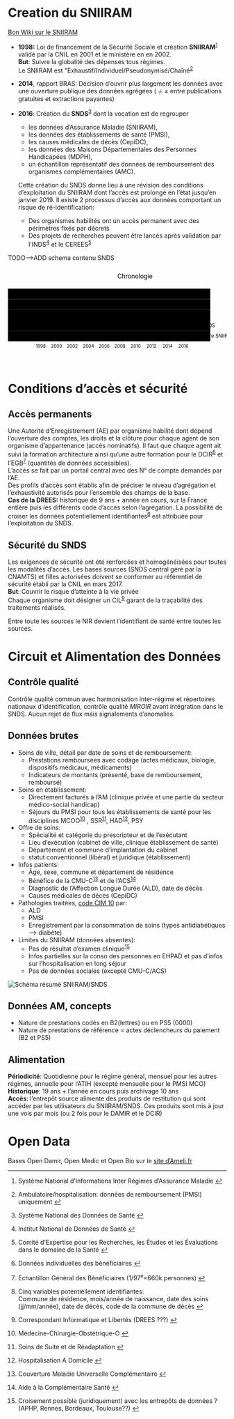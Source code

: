 <!DOCTYPE html>
<html>

<head>
  <meta charset="utf-8">
  <meta name="viewport" content="width=device-width, initial-scale=1.0">
  <title>SNIIRAM SNDS</title>
  <link rel="stylesheet" href="https://stackedit.io/style.css" />
</head>

<body class="stackedit">
  <div class="stackedit__html"><h1 id="creation-du-sniiram">Creation du SNIIRAM</h1>
<p><a href="http://open-data-assurance-maladie.ameli.fr/wiki-sniiram/index.php/">Bon Wiki sur le SNIIRAM</a></p>
<ul>
<li>
<p><strong>1998:</strong> Loi de financement de la Sécurité Sociale et création <strong>SNIIRAM</strong><sup class="footnote-ref"><a href="#fn1" id="fnref1">1</a></sup> validé par la CNIL en 2001 et le ministère en en 2002.<br>
<strong>But</strong>: Suivre la globalité des dépenses tous régimes.<br>
Le SNIIRAM est "Exhaustif/Individuel/Pseudonymisé/Chaîné<sup class="footnote-ref"><a href="#fn2" id="fnref2">2</a></sup></p>
</li>
<li>
<p><strong>2014</strong>, rapport BRAS: Décision d’ouvrir plus largement les données avec une ouverture publique des données agrégées (<span class="katex--inline"><span class="katex"><span class="katex-mathml"><math><semantics><mrow><mo>≠</mo></mrow><annotation encoding="application/x-tex">\neq</annotation></semantics></math></span><span class="katex-html" aria-hidden="true"><span class="base"><span class="strut" style="height: 0.931em; vertical-align: -0.215em;"></span><span class="mrel">≠</span></span></span></span></span> entre publications gratuites et extractions payantes)</p>
</li>
<li>
<p><strong>2016</strong>: Création du <strong>SNDS</strong><sup class="footnote-ref"><a href="#fn3" id="fnref3">3</a></sup> dont la vocation est de regrouper</p>
<ul>
<li>les données d’Assurance Maladie (SNIIRAM),</li>
<li>les données des établissements de santé (PMSI),</li>
<li>les causes médicales de décès (CepiDC),</li>
<li>les données des Maisons Départementales des Personnes Handicapées (MDPH),</li>
<li>un échantillon représentatif des données de remboursement des organismes complémentaires (AMC).</li>
</ul>
<p>Cette création du SNDS donne lieu à une révision des conditions d’exploitation du SNIIRAM dont l’accès est prolongé en l’état jusqu’en janvier 2019. Il existe 2 processus d’accès aux données comportant un risque de ré-identification:</p>
<ul>
<li>Des organismes habilités ont un  accès permanent avec des périmètres fixés par décrets</li>
<li>Des projets de recherches peuvent être lancés après validation par l’INDS<sup class="footnote-ref"><a href="#fn4" id="fnref4">4</a></sup> et le CEREES<sup class="footnote-ref"><a href="#fn5" id="fnref5">5</a></sup></li>
</ul>
</li>
</ul>
<p>TODO–&gt;ADD schema contenu SNDS</p>
<div class="mermaid"><svg xmlns="http://www.w3.org/2000/svg" id="mermaid-svg-xJMzlbCOEpx381zW" height="100%" viewBox="0 0 500 220"><g></g><g class="grid" transform="translate(75, 170)"><g class="tick" style="opacity: 1;" transform="translate(0,0)"><line y2="-135" x2="0"></line><text dy="1em" style="text-anchor: middle;" y="3" x="0" fill="#000" stroke="none" font-size="10">1998</text></g><g class="tick" style="opacity: 1;" transform="translate(36,0)"><line y2="-135" x2="0"></line><text dy="1em" style="text-anchor: middle;" y="3" x="0" fill="#000" stroke="none" font-size="10">2000</text></g><g class="tick" style="opacity: 1;" transform="translate(72,0)"><line y2="-135" x2="0"></line><text dy="1em" style="text-anchor: middle;" y="3" x="0" fill="#000" stroke="none" font-size="10">2002</text></g><g class="tick" style="opacity: 1;" transform="translate(109,0)"><line y2="-135" x2="0"></line><text dy="1em" style="text-anchor: middle;" y="3" x="0" fill="#000" stroke="none" font-size="10">2004</text></g><g class="tick" style="opacity: 1;" transform="translate(145,0)"><line y2="-135" x2="0"></line><text dy="1em" style="text-anchor: middle;" y="3" x="0" fill="#000" stroke="none" font-size="10">2006</text></g><g class="tick" style="opacity: 1;" transform="translate(181,0)"><line y2="-135" x2="0"></line><text dy="1em" style="text-anchor: middle;" y="3" x="0" fill="#000" stroke="none" font-size="10">2008</text></g><g class="tick" style="opacity: 1;" transform="translate(217,0)"><line y2="-135" x2="0"></line><text dy="1em" style="text-anchor: middle;" y="3" x="0" fill="#000" stroke="none" font-size="10">2010</text></g><g class="tick" style="opacity: 1;" transform="translate(253,0)"><line y2="-135" x2="0"></line><text dy="1em" style="text-anchor: middle;" y="3" x="0" fill="#000" stroke="none" font-size="10">2012</text></g><g class="tick" style="opacity: 1;" transform="translate(290,0)"><line y2="-135" x2="0"></line><text dy="1em" style="text-anchor: middle;" y="3" x="0" fill="#000" stroke="none" font-size="10">2014</text></g><g class="tick" style="opacity: 1;" transform="translate(326,0)"><line y2="-135" x2="0"></line><text dy="1em" style="text-anchor: middle;" y="3" x="0" fill="#000" stroke="none" font-size="10">2016</text></g><path class="domain" d="M0,0V0H350V0"></path></g><g><rect x="0" y="48" width="462.5" height="24" class="section section0"></rect><rect x="0" y="72" width="462.5" height="24" class="section section0"></rect><rect x="0" y="96" width="462.5" height="24" class="section section0"></rect><rect x="0" y="120" width="462.5" height="24" class="section section0"></rect><rect x="0" y="144" width="462.5" height="24" class="section section0"></rect></g><g><rect rx="3" ry="3" x="75" y="50" width="18" height="20" class="task  task0"></rect><rect rx="3" ry="3" x="202" y="74" width="18" height="20" class="task  task0"></rect><rect rx="3" ry="3" x="220" y="98" width="18" height="20" class="task  task0"></rect><rect rx="3" ry="3" x="401" y="122" width="18" height="20" class="task  task0"></rect><rect rx="3" ry="3" x="424" y="146" width="1" height="20" class="task  task0"></rect><text font-size="11" x="98" y="63.5" text-height="20" class="taskTextOutsideRight taskTextOutside0 ">Création SNIIRAM	</text><text font-size="11" x="225" y="87.5" text-height="20" class="taskTextOutsideRight taskTextOutside0 ">EGB (1/97)	</text><text font-size="11" x="243" y="111.5" text-height="20" class="taskTextOutsideRight taskTextOutside0 ">1er chainage PMSI	</text><text font-size="11" x="396" y="135.5" text-height="20" class="taskTextOutsideLeft taskTextOutside0 ">Création SNDS	</text><text font-size="11" x="419" y="159.5" text-height="20" class="taskTextOutsideLeft taskTextOutside0 ">Ouverture SNIIRAM/SNDS</text></g><g><text x="10" y="110" class="sectionTitle sectionTitle0">Evènements</text></g><g class="today"><line x1="449" x2="449" y1="25" y2="195" class="today"></line></g><text x="250" y="25" class="titleText">Chronologie</text></svg></div>
<h1 id="conditions-daccès-et-sécurité">Conditions d’accès et sécurité</h1>
<h2 id="accès-permanents">Accès permanents</h2>
<p>Une Autorité d’Enregistrement (AE) par organisme habilité dont dépend l’ouverture des comptes, les droits et la clôture pour chaque agent de son organisme d’appartenance (accès nominatifs). Il faut que chaque agent ait suivi la formation architecture ainsi qu’une autre formation pour le DCIR<sup class="footnote-ref"><a href="#fn6" id="fnref6">6</a></sup> et l’EGB<sup class="footnote-ref"><a href="#fn7" id="fnref7">7</a></sup> (quantités de données accessibles).<br>
L’accès se fait par  un portail central avec des N° de compte demandés par l’AE.<br>
Des profils d’accès sont établis afin de préciser le niveau d’agrégation et l’exhaustivité autorisés pour l’ensemble des champs de la base.<br>
<strong>Cas de la DREES:</strong> historique de 9 ans + année en cours, sur la France entière puis les différents code d’accès selon l’agrégation. La possibilité de croiser les données potentiellement identifiantes<sup class="footnote-ref"><a href="#fn8" id="fnref8">8</a></sup> est attribuée pour l’exploitation du SNDS.</p>
<h2 id="sécurité-du-snds">Sécurité du SNDS</h2>
<p>Les exigences de sécurité ont été renforcées et homogénéisées pour toutes les modalités d’accès. Les bases sources (SNDS central géré par la CNAMTS) et filles autorisées doivent se conformer au référentiel de sécurité établi par la CNIL en mars 2017.<br>
<strong>But</strong>: Couvrir le risque d’atteinte à la vie privée<br>
Chaque organisme doit désigner un CIL<sup class="footnote-ref"><a href="#fn9" id="fnref9">9</a></sup> garant de la traçabilité des traitements réalisés.</p>
<p>Entre toute les sources le NIR devient l’identifiant de santé entre toutes les sources.</p>
<h1 id="circuit-et-alimentation-des-données">Circuit et Alimentation des Données</h1>
<h2 id="contrôle-qualité">Contrôle qualité</h2>
<p>Contrôle qualité commun avec harmonisation inter-régime et répertoires nationaux d’identification, contrôle qualité <em>MIROIR</em> avant intégration dans le SNDS. Aucun rejet de flux mais signalements d’anomalies.</p>
<h2 id="données-brutes">Données brutes</h2>
<ul>
<li>Soins de ville, détail par date de soins et de remboursement:
<ul>
<li>Prestations remboursées avec codage (actes médicaux, biologie, dispositifs médicaux, médicaments)</li>
<li>Indicateurs de montants (présenté, base de remboursement, remboursé)</li>
</ul>
</li>
<li>Soins en établissement:
<ul>
<li>Directement facturés à l’AM (clinique privée et une partie du secteur médico-social handicap)</li>
<li>Séjours du PMSI pour tous les établissements de santé pour les disciplines MCOO<sup class="footnote-ref"><a href="#fn10" id="fnref10">10</a></sup> , SSR<sup class="footnote-ref"><a href="#fn11" id="fnref11">11</a></sup>, HAD<sup class="footnote-ref"><a href="#fn12" id="fnref12">12</a></sup>, PSY</li>
</ul>
</li>
<li>Offre de soins:
<ul>
<li>Spécialité et catégorie du prescripteur et de l’exécutant</li>
<li>Lieu d’exécution (cabinet de ville, clinique établissement de santé)</li>
<li>Département et commune d’implantation du cabinet</li>
<li>statut conventionnel (libéral) et juridique (établissement)</li>
</ul>
</li>
<li>Infos patients:
<ul>
<li>Âge, sexe, commune et département de résidence</li>
<li>Bénéfice de la CMU-C<sup class="footnote-ref"><a href="#fn13" id="fnref13">13</a></sup> et de l’ACS<sup class="footnote-ref"><a href="#fn14" id="fnref14">14</a></sup></li>
<li>Diagnostic de l’Affection Longue Durée (ALD), date de décès</li>
<li>Causes médicales de décès (CepiDC)</li>
</ul>
</li>
<li>Pathologies traitées, <a href="http://www.who.int/classifications/icd/en/">code CIM 10</a> par:
<ul>
<li>ALD</li>
<li>PMSI</li>
<li>Enregistrement par la consommation de soins (types antidiabétiques --&gt; diabète)</li>
</ul>
</li>
<li>Limites du SNIIRAM (données absentes):
<ul>
<li>Pas de résultat d’examen clinique<sup class="footnote-ref"><a href="#fn15" id="fnref15">15</a></sup></li>
<li>Infos partielles sur la conso des personnes en EHPAD et pas d’infos sur l’hospitalisation en long séjour</li>
<li>Pas de données sociales (excepté CMU-C/ACS)</li>
</ul>
</li>
</ul>
<p><img src="https://github.com/strayMat/strayMat.github.io/blob/master/_posts/images/portail%20sniiram_snds.png" alt="Schéma résumé SNIIRAM/SNDS"></p>
<h2 id="données-am--concepts">Données AM,  concepts</h2>
<ul>
<li>Nature de prestations codés en B2(lettres) ou en PS5 (0000)</li>
<li>Nature de prestations de référence = actes déclencheurs du paiement (B2 et PS5)</li>
</ul>
<h2 id="alimentation">Alimentation</h2>
<p><strong>Périodicité</strong>: Quotidienne pour le régime général, mensuel pour les autres régimes, annuelle pour l’ATIH (excepté mensuelle pour le PMSI MCO)<br>
<strong>Historique</strong>: 19 ans + l’année en cours puis archivage 10 ans<br>
<strong>Accès</strong>:  l’entrepôt source alimente des produits de restitution qui sont accéder par les utilisateurs du SNIIRAM/SNDS. Ces produits sont mis à jour une vois par mois (ou 2 fois pour le DAMIR et le DCIR)</p>
<h1 id="open-data">Open Data</h1>
<p>Bases Open Damir, Open Medic et Open Bio sur le <a href="http://open-data-assurance-maladie.ameli.fr/index.php">site d’Ameli.fr</a></p>
<hr class="footnotes-sep">
<section class="footnotes">
<ol class="footnotes-list">
<li id="fn1" class="footnote-item"><p>Système National d’Informations Inter Régimes d’Assurance Maladie <a href="#fnref1" class="footnote-backref">↩︎</a></p>
</li>
<li id="fn2" class="footnote-item"><p>Ambulatoire/hospitalisation: données de remboursement (PMSI) uniquement <a href="#fnref2" class="footnote-backref">↩︎</a></p>
</li>
<li id="fn3" class="footnote-item"><p>Système National des Données de Santé <a href="#fnref3" class="footnote-backref">↩︎</a></p>
</li>
<li id="fn4" class="footnote-item"><p>Institut National de Données de Santé <a href="#fnref4" class="footnote-backref">↩︎</a></p>
</li>
<li id="fn5" class="footnote-item"><p>Comité d’Expertise pour les Recherches, les Études et les Évaluations dans le domaine de la Santé <a href="#fnref5" class="footnote-backref">↩︎</a></p>
</li>
<li id="fn6" class="footnote-item"><p>Données individuelles des bénéficiaires <a href="#fnref6" class="footnote-backref">↩︎</a></p>
</li>
<li id="fn7" class="footnote-item"><p>Echantillon Général des Bénéficiaires (1/97<sup>e</sup>=660k personnes) <a href="#fnref7" class="footnote-backref">↩︎</a></p>
</li>
<li id="fn8" class="footnote-item"><p>Cinq variables potentiellement identifiantes:<br>
Commune de résidence, mois/année de naissance, date des soins (jj/mm/année), date de décès, code de la commune de décès <a href="#fnref8" class="footnote-backref">↩︎</a></p>
</li>
<li id="fn9" class="footnote-item"><p>Correspondant Informatique et Libertés (DREES ???) <a href="#fnref9" class="footnote-backref">↩︎</a></p>
</li>
<li id="fn10" class="footnote-item"><p>Médecine-Chirurgie-Obstétrique-O <a href="#fnref10" class="footnote-backref">↩︎</a></p>
</li>
<li id="fn11" class="footnote-item"><p>Soins de Suite et de Réadaptation <a href="#fnref11" class="footnote-backref">↩︎</a></p>
</li>
<li id="fn12" class="footnote-item"><p>Hospitalisation A Domicile <a href="#fnref12" class="footnote-backref">↩︎</a></p>
</li>
<li id="fn13" class="footnote-item"><p>Couverture Maladie Universelle Complémentaire <a href="#fnref13" class="footnote-backref">↩︎</a></p>
</li>
<li id="fn14" class="footnote-item"><p>Aide à la Complémentaire Santé <a href="#fnref14" class="footnote-backref">↩︎</a></p>
</li>
<li id="fn15" class="footnote-item"><p>Croisement possible (juridiquement) avec les entrepôts de données ? (APHP, Rennes, Bordeaux, Toulouse??) <a href="#fnref15" class="footnote-backref">↩︎</a></p>
</li>
</ol>
</section>
</div>
</body>

</html>
